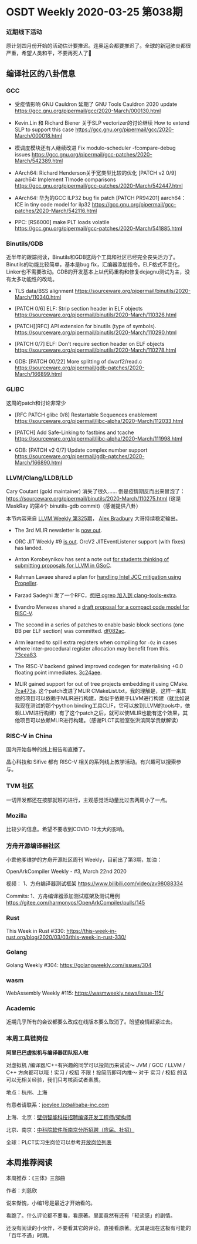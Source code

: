# OSDT Weekly 2020-03-25 第038期

### 近期线下活动

原计划四月份开始的活动估计要推迟。连奥运会都要推迟了。全球的新冠肺炎都很严重，希望人类和平，不要再死人了🙏

## 编译社区的八卦信息

### GCC

- 受疫情影响 GNU Cauldron 延期了
  GNU Tools Cauldron 2020 update
  https://gcc.gnu.org/pipermail/gcc/2020-March/000130.html

- Kevin.Lin 和 Richard Biener 关于SLP vectorizer的讨论继续
  How to extend SLP to support this case
  https://gcc.gnu.org/pipermail/gcc/2020-March/000018.html

- 模调度模块还有人继续改进
  Fix modulo-scheduler -fcompare-debug issues
  https://gcc.gnu.org/pipermail/gcc-patches/2020-March/542389.html

- AArch64: Richard Henderson关于宽类型比较的优化
  [PATCH v2 0/9] aarch64: Implement TImode comparisons
  https://gcc.gnu.org/pipermail/gcc-patches/2020-March/542447.html

- AArch64: 华为的GCC ILP32 bug fix patch
  [PATCH PR94201] aarch64：ICE in tiny code model for ilp32
  https://gcc.gnu.org/pipermail/gcc-patches/2020-March/542116.html

- PPC: [RS6000] make PLT loads volatile
  https://gcc.gnu.org/pipermail/gcc-patches/2020-March/541885.html

### Binutils/GDB

近半年的跟踪阅读，Binutils和GDB这两个工具和社区已经完全丧失活力了。Binutils的功能比较简单，基本是bug fix，汇编器添加指令。ELF格式不变化，Linker也不需要改动。GDB的开发基本上以代码重构和修复dejagnu测试为主，没有太多功能性的改动。

- TLS data/BSS alignment
  https://sourceware.org/pipermail/binutils/2020-March/110340.html

- [PATCH 0/6] ELF: Strip section header in ELF objects
  https://sourceware.org/pipermail/binutils/2020-March/110326.html

- [PATCH][RFC] API extension for binutils (type of symbols).
  https://sourceware.org/pipermail/binutils/2020-March/110290.html

- [PATCH 0/7] ELF: Don't require section header on ELF objects
  https://sourceware.org/pipermail/binutils/2020-March/110278.html

- GDB: [PATCH 00/22] More splitting of dwarf2/read.c
  https://sourceware.org/pipermail/gdb-patches/2020-March/166899.html

### GLIBC

这周的patch和讨论非常少

- [RFC PATCH glibc 0/8] Restartable Sequences enablement
  https://sourceware.org/pipermail/libc-alpha/2020-March/112033.html

- [PATCH] Add Safe-Linking to fastbins and tcache
  https://sourceware.org/pipermail/libc-alpha/2020-March/111998.html

- GDB: [PATCH v2 0/7] Update complex number support
  https://sourceware.org/pipermail/gdb-patches/2020-March/166890.html

### LLVM/Clang/LLDB/LLD

Cary Coutant (gold maintainer) 消失了很久…… 倒是疫情期反而出来冒泡了：
https://sourceware.org/pipermail/binutils/2020-March/110275.html
(这是 MaskRay 的第4个 binutils-gdb commit)（感谢提供八卦）

本节内容来自 [LLVM Weekly 第325期](http://llvmweekly.org/issue/325)，
[Alex Bradbury](https://www.linkedin.com/in/alex-bradbury/) 大哥持续稳定输出。

* The 3rd MLIR newsletter is [now out](https://llvm.discourse.group/t/mlir-news-3rd-edition-3-20-2020/670).

* ORC JIT Weekly #9 [is out](http://lists.llvm.org/pipermail/llvm-dev/2020-March/140162.html).
OrcV2 JITEventListener support (with fixes) has landed.

* Anton Korobeynikov has sent a note out [for students thinking of submitting proposals for LLVM in GSoC](http://lists.llvm.org/pipermail/llvm-dev/2020-March/140029.html).

* Rahman Lavaee shared a plan for [handling Intel JCC mitigation using Propeller](http://lists.llvm.org/pipermail/llvm-dev/2020-March/140134.html).

* Farzad Sadeghi 发了一个RFC，[想把 cgrep 加入到 clang-tools-extra](http://lists.llvm.org/pipermail/cfe-dev/2020-March/064878.html).

* Evandro Menezes shared a [draft proposal for a compact code model for RISC-V](http://lists.llvm.org/pipermail/llvm-dev/2020-March/140109.html).

* The second in a series of patches to enable basic block sections (one BB per
ELF section) was committed. [df082ac](https://reviews.llvm.org/rGdf082ac45aa).

* Arm learned to spill extra registers when compiling for `-Oz` in cases where
inter-procedural register allocation may benefit from this.
[73cea83](https://reviews.llvm.org/rG73cea83a6f5).

* The RISC-V backend gained improved codegen for materialising +0.0 floating
point immediates. [3c24aee](https://reviews.llvm.org/rG3c24aee7ee8).

* MLIR gained support for out of tree projects embedding it using CMake. [7ca473a](https://reviews.llvm.org/rG7ca473a27bd).
这个patch改进了MLIR CMakeList.txt，我的理解是，这样一来其他的项目可以依赖于MLIR进行构建，类似于依赖于LLVM进行构建（就比如说我现在测试的那个python binding工具CLIF，它可以放到LLVM的tools中，依赖LLVM进行构建）有了这个patch之后，就可以使MLIR也能有这个效果，其他项目可以依赖MLIR进行构建。（感谢PLCT实验室张洪滨同学贡献解读）

### RISC-V in China

国内开始各种的线上报告和直播了。

晶心科技和 Sifive 都有 RISC-V 相关的系列线上教学活动。有兴趣可以搜索参与。

### TVM 社区

一切开发都还在按部就班的进行，主观感觉活动量比过去两周小了一点。

### Mozilla

比较少的信息。希望不要收到COVID-19太大的影响。

### 方舟开源编译器社区

小乖他爹维护的方舟开源社区周刊 Weekly，目前出了第3期，加油：

OpenArkCompiler Weekly - #3, March 22nd 2020

视频：
1、方舟编译器测试框架
https://www.bilibili.com/video/av98088334

Commits:
1、方舟编译器添加测试框架及测试用例
https://gitee.com/harmonyos/OpenArkCompiler/pulls/145

### Rust

This Week in Rust #330:
https://this-week-in-rust.org/blog/2020/03/03/this-week-in-rust-330/

### Golang

Golang Weekly #304:
https://golangweekly.com/issues/304

### wasm

WebAssembly Weekly #115:
https://wasmweekly.news/issue-115/

### Academic

近期几乎所有的会议都要么改成在线版本要么取消了。盼望疫情赶紧过去。

### 本周工具链岗位

**阿里巴巴虚拟机与编译器团队招人啦**

对虚拟机 /编译器/C++有兴趣的同学可以投简历来试试～ JVM / GCC / LLVM / C++ 方向都可以哦！实习 / 校招 不限！投简历即可内推～ 对于 实习 / 校招 的话可以无相关经验，我们只考核面试者素质。

地点：杭州、上海

有意者请联系：joeylee.lz@alibaba-inc.com


上海、北京：[壁仞智能科技招聘编译开发工程师/架构师](https://mp.weixin.qq.com/s/F6maenedYdtb9GZuKq0p0w)

北京、南京：[中科院软件所南京分所招聘（应届、社招）](https://mp.weixin.qq.com/s/wmKd6WppQ2baYqkNYHrTJg)

全球：PLCT实习生岗位可以参考[开放岗位列表](https://github.com/isrc-cas/PLCT-Weekly/blob/master/open-positions.md)

## 本周推荐阅读

本周推荐：《三体》三部曲

作者：刘慈欣

说来惭愧，小编1号是最近才开始看的。

看跪了。什么评论都不要看，看原著。里面竟然有还有「轻流感」的剧情。

还没有阅读的小伙伴，不要看其它的评论，直接看原著。尤其是现在这极有可能的「百年不遇」时期。
